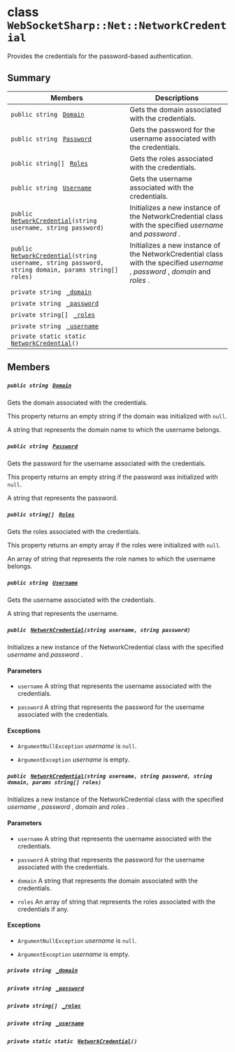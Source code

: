 # class `WebSocketSharp::Net::NetworkCredential` 

Provides the credentials for the password-based authentication.

## Summary

 Members                                | Descriptions                                
----------------------------------------|---------------------------------------------
`public string ` [`Domain`](#class_web_socket_sharp_1_1_net_1_1_network_credential_1a72df16e5c55f3f510dbfdcba2d076baa) | Gets the domain associated with the credentials.
`public string ` [`Password`](#class_web_socket_sharp_1_1_net_1_1_network_credential_1a9c7aae3a8518d5efd22e991b5944e0d4) | Gets the password for the username associated with the credentials.
`public string[] ` [`Roles`](#class_web_socket_sharp_1_1_net_1_1_network_credential_1a4d174983ce061f363fcfa5abdb5ae9dc) | Gets the roles associated with the credentials.
`public string ` [`Username`](#class_web_socket_sharp_1_1_net_1_1_network_credential_1acc7e2f953f8dbfceb1c5a3834b78e3f7) | Gets the username associated with the credentials.
`public ` [`NetworkCredential`](#class_web_socket_sharp_1_1_net_1_1_network_credential_1a7a9fab29ad455309535762cd6fb573ae)`(string username, string password)` | Initializes a new instance of the NetworkCredential class with the specified *username* and *password* .
`public ` [`NetworkCredential`](#class_web_socket_sharp_1_1_net_1_1_network_credential_1a15fd5caa710a1873d3a745677e040dab)`(string username, string password, string domain, params string[] roles)` | Initializes a new instance of the NetworkCredential class with the specified *username* , *password* , *domain* and *roles* .
`private string ` [`_domain`](#class_web_socket_sharp_1_1_net_1_1_network_credential_1a96681c0a2d3f9328e47233dac1d7d39e) | 
`private string ` [`_password`](#class_web_socket_sharp_1_1_net_1_1_network_credential_1af8aecf42d3f813730ae6e97b44bb7fc8) | 
`private string[] ` [`_roles`](#class_web_socket_sharp_1_1_net_1_1_network_credential_1a0de5a0cff5863d9b9c1d1f34a43eea8d) | 
`private string ` [`_username`](#class_web_socket_sharp_1_1_net_1_1_network_credential_1a9a670661561d489590daca1c6454eefe) | 
`private static static ` [`NetworkCredential`](#class_web_socket_sharp_1_1_net_1_1_network_credential_1a0512fe8e27b5ff20a99108486e0cdb07)`()` | 

## Members

##### `public string ` [`Domain`](#class_web_socket_sharp_1_1_net_1_1_network_credential_1a72df16e5c55f3f510dbfdcba2d076baa) 

Gets the domain associated with the credentials.

This property returns an empty string if the domain was initialized with `null`. 

A string that represents the domain name to which the username belongs.

##### `public string ` [`Password`](#class_web_socket_sharp_1_1_net_1_1_network_credential_1a9c7aae3a8518d5efd22e991b5944e0d4) 

Gets the password for the username associated with the credentials.

This property returns an empty string if the password was initialized with `null`. 

A string that represents the password.

##### `public string[] ` [`Roles`](#class_web_socket_sharp_1_1_net_1_1_network_credential_1a4d174983ce061f363fcfa5abdb5ae9dc) 

Gets the roles associated with the credentials.

This property returns an empty array if the roles were initialized with `null`. 

An array of string that represents the role names to which the username belongs.

##### `public string ` [`Username`](#class_web_socket_sharp_1_1_net_1_1_network_credential_1acc7e2f953f8dbfceb1c5a3834b78e3f7) 

Gets the username associated with the credentials.

A string that represents the username.

##### `public ` [`NetworkCredential`](#class_web_socket_sharp_1_1_net_1_1_network_credential_1a7a9fab29ad455309535762cd6fb573ae)`(string username, string password)` 

Initializes a new instance of the NetworkCredential class with the specified *username*  and *password* .

#### Parameters
* `username` A string that represents the username associated with the credentials. 

* `password` A string that represents the password for the username associated with the credentials. 

#### Exceptions
* `ArgumentNullException` *username*  is `null`. 

* `ArgumentException` *username*  is empty.

##### `public ` [`NetworkCredential`](#class_web_socket_sharp_1_1_net_1_1_network_credential_1a15fd5caa710a1873d3a745677e040dab)`(string username, string password, string domain, params string[] roles)` 

Initializes a new instance of the NetworkCredential class with the specified *username* , *password* , *domain*  and *roles* .

#### Parameters
* `username` A string that represents the username associated with the credentials. 

* `password` A string that represents the password for the username associated with the credentials. 

* `domain` A string that represents the domain associated with the credentials. 

* `roles` An array of string that represents the roles associated with the credentials if any. 

#### Exceptions
* `ArgumentNullException` *username*  is `null`. 

* `ArgumentException` *username*  is empty.

##### `private string ` [`_domain`](#class_web_socket_sharp_1_1_net_1_1_network_credential_1a96681c0a2d3f9328e47233dac1d7d39e) 

##### `private string ` [`_password`](#class_web_socket_sharp_1_1_net_1_1_network_credential_1af8aecf42d3f813730ae6e97b44bb7fc8) 

##### `private string[] ` [`_roles`](#class_web_socket_sharp_1_1_net_1_1_network_credential_1a0de5a0cff5863d9b9c1d1f34a43eea8d) 

##### `private string ` [`_username`](#class_web_socket_sharp_1_1_net_1_1_network_credential_1a9a670661561d489590daca1c6454eefe) 

##### `private static static ` [`NetworkCredential`](#class_web_socket_sharp_1_1_net_1_1_network_credential_1a0512fe8e27b5ff20a99108486e0cdb07)`()` 

